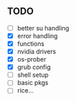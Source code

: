 ## TODO

- [ ] better su handling
- [x] error handling
- [x] functions
- [x] nvidia drivers
- [x] os-prober
- [x] grub config
- [ ] shell setup
- [ ] basic pkgs
- [ ] rice...
